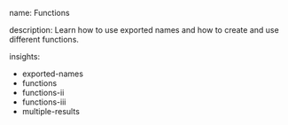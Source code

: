 name: Functions

description: Learn how to use exported names and how to create and use different functions. 

insights:
  - exported-names
  - functions
  - functions-ii
  - functions-iii
  - multiple-results
